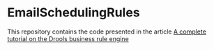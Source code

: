 # EmailSchedulingRules

This repository contains the code presented in the article [A complete tutorial on the Drools business rule engine](https://tomassetti.me/a-complete-tutorial-on-the-drools-business-rule-engine/)
